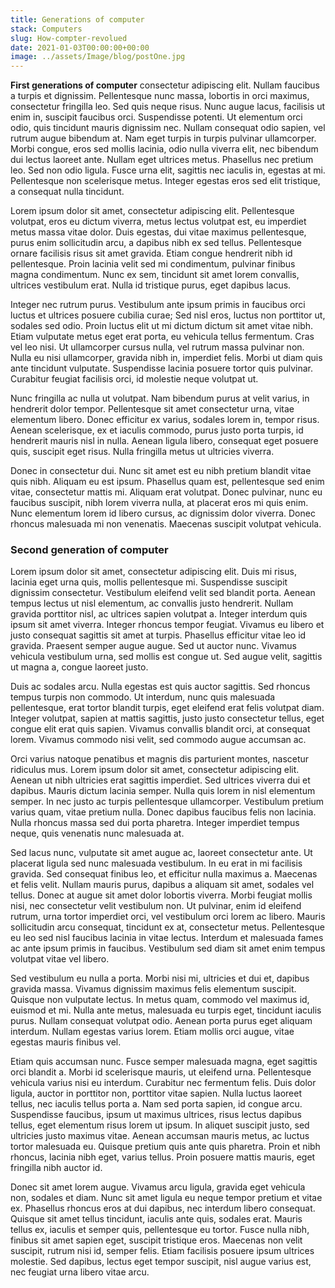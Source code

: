 ```yaml
---
title: Generations of computer
stack: Computers
slug: How-compter-revolued 
date: 2021-01-03T00:00:00+00:00 
image: ../assets/Image/blog/postOne.jpg
---
```





**First generations of computer** consectetur adipiscing elit. Nullam faucibus a turpis et dignissim. Pellentesque nunc massa, lobortis in orci maximus, consectetur fringilla leo. Sed quis neque risus. Nunc augue lacus, facilisis ut enim in, suscipit faucibus orci. Suspendisse potenti. Ut elementum orci odio, quis tincidunt mauris dignissim nec. Nullam consequat odio sapien, vel rutrum augue bibendum at. Nam eget turpis in turpis pulvinar ullamcorper. Morbi congue, eros sed mollis lacinia, odio nulla viverra elit, nec bibendum dui lectus laoreet ante. Nullam eget ultrices metus. Phasellus nec pretium leo. Sed non odio ligula. Fusce urna elit, sagittis nec iaculis in, egestas at mi. Pellentesque non scelerisque metus. Integer egestas eros sed elit tristique, a consequat nulla tincidunt.

Lorem ipsum dolor sit amet, consectetur adipiscing elit. Pellentesque volutpat, eros eu dictum viverra, metus lectus volutpat est, eu imperdiet metus massa vitae dolor. Duis egestas, dui vitae maximus pellentesque, purus enim sollicitudin arcu, a dapibus nibh ex sed tellus. Pellentesque ornare facilisis risus sit amet gravida. Etiam congue hendrerit nibh id pellentesque. Proin lacinia velit sed mi condimentum, pulvinar finibus magna condimentum. Nunc ex sem, tincidunt sit amet lorem convallis, ultrices vestibulum erat. Nulla id tristique purus, eget dapibus lacus.

Integer nec rutrum purus. Vestibulum ante ipsum primis in faucibus orci luctus et ultrices posuere cubilia curae; Sed nisl eros, luctus non porttitor ut, sodales sed odio. Proin luctus elit ut mi dictum dictum sit amet vitae nibh. Etiam vulputate metus eget erat porta, eu vehicula tellus fermentum. Cras vel leo nisi. Ut ullamcorper cursus nulla, vel rutrum massa pulvinar non. Nulla eu nisi ullamcorper, gravida nibh in, imperdiet felis. Morbi ut diam quis ante tincidunt vulputate. Suspendisse lacinia posuere tortor quis pulvinar. Curabitur feugiat facilisis orci, id molestie neque volutpat ut.

Nunc fringilla ac nulla ut volutpat. Nam bibendum purus at velit varius, in hendrerit dolor tempor. Pellentesque sit amet consectetur urna, vitae elementum libero. Donec efficitur ex varius, sodales lorem in, tempor risus. Aenean scelerisque, ex et iaculis commodo, purus justo porta turpis, id hendrerit mauris nisl in nulla. Aenean ligula libero, consequat eget posuere quis, suscipit eget risus. Nulla fringilla metus ut ultricies viverra.

Donec in consectetur dui. Nunc sit amet est eu nibh pretium blandit vitae quis nibh. Aliquam eu est ipsum. Phasellus quam est, pellentesque sed enim vitae, consectetur mattis mi. Aliquam erat volutpat. Donec pulvinar, nunc eu faucibus suscipit, nibh lorem viverra nulla, at placerat eros mi quis enim. Nunc elementum lorem id libero cursus, ac dignissim dolor viverra. Donec rhoncus malesuada mi non venenatis. Maecenas suscipit volutpat vehicula. 


### Second generation of computer

Lorem ipsum dolor sit amet, consectetur adipiscing elit. Duis mi risus, lacinia eget urna quis, mollis pellentesque mi. Suspendisse suscipit dignissim consectetur. Vestibulum eleifend velit sed blandit porta. Aenean tempus lectus ut nisl elementum, ac convallis justo hendrerit. Nullam gravida porttitor nisl, ac ultrices sapien volutpat a. Integer interdum quis ipsum sit amet viverra. Integer rhoncus tempor feugiat. Vivamus eu libero et justo consequat sagittis sit amet at turpis. Phasellus efficitur vitae leo id gravida. Praesent semper augue augue. Sed ut auctor nunc. Vivamus vehicula vestibulum urna, sed mollis est congue ut. Sed augue velit, sagittis ut magna a, congue laoreet justo.

Duis ac sodales arcu. Nulla egestas est quis auctor sagittis. Sed rhoncus tempus turpis non commodo. Ut interdum, nunc quis malesuada pellentesque, erat tortor blandit turpis, eget eleifend erat felis volutpat diam. Integer volutpat, sapien at mattis sagittis, justo justo consectetur tellus, eget congue elit erat quis sapien. Vivamus convallis blandit orci, at consequat lorem. Vivamus commodo nisi velit, sed commodo augue accumsan ac.

Orci varius natoque penatibus et magnis dis parturient montes, nascetur ridiculus mus. Lorem ipsum dolor sit amet, consectetur adipiscing elit. Aenean ut nibh ultricies erat sagittis imperdiet. Sed ultrices viverra dui et dapibus. Mauris dictum lacinia semper. Nulla quis lorem in nisl elementum semper. In nec justo ac turpis pellentesque ullamcorper. Vestibulum pretium varius quam, vitae pretium nulla. Donec dapibus faucibus felis non lacinia. Nulla rhoncus massa sed dui porta pharetra. Integer imperdiet tempus neque, quis venenatis nunc malesuada at.

Sed lacus nunc, vulputate sit amet augue ac, laoreet consectetur ante. Ut placerat ligula sed nunc malesuada vestibulum. In eu erat in mi facilisis gravida. Sed consequat finibus leo, et efficitur nulla maximus a. Maecenas et felis velit. Nullam mauris purus, dapibus a aliquam sit amet, sodales vel tellus. Donec at augue sit amet dolor lobortis viverra. Morbi feugiat mollis nisi, nec consectetur velit vestibulum non. Ut pulvinar, enim id eleifend rutrum, urna tortor imperdiet orci, vel vestibulum orci lorem ac libero. Mauris sollicitudin arcu consequat, tincidunt ex at, consectetur metus. Pellentesque eu leo sed nisl faucibus lacinia in vitae lectus. Interdum et malesuada fames ac ante ipsum primis in faucibus. Vestibulum sed diam sit amet enim tempus volutpat vitae vel libero.

Sed vestibulum eu nulla a porta. Morbi nisi mi, ultricies et dui et, dapibus gravida massa. Vivamus dignissim maximus felis elementum suscipit. Quisque non vulputate lectus. In metus quam, commodo vel maximus id, euismod et mi. Nulla ante metus, malesuada eu turpis eget, tincidunt iaculis purus. Nullam consequat volutpat odio. Aenean porta purus eget aliquam interdum. Nullam egestas varius lorem. Etiam mollis orci augue, vitae egestas mauris finibus vel.

Etiam quis accumsan nunc. Fusce semper malesuada magna, eget sagittis orci blandit a. Morbi id scelerisque mauris, ut eleifend urna. Pellentesque vehicula varius nisi eu interdum. Curabitur nec fermentum felis. Duis dolor ligula, auctor in porttitor non, porttitor vitae sapien. Nulla luctus laoreet tellus, nec iaculis tellus porta a. Nam sed porta sapien, id congue arcu. Suspendisse faucibus, ipsum ut maximus ultrices, risus lectus dapibus tellus, eget elementum risus lorem ut ipsum. In aliquet suscipit justo, sed ultricies justo maximus vitae. Aenean accumsan mauris metus, ac luctus tortor malesuada eu. Quisque pretium quis ante quis pharetra. Proin et nibh rhoncus, lacinia nibh eget, varius tellus. Proin posuere mattis mauris, eget fringilla nibh auctor id.

Donec sit amet lorem augue. Vivamus arcu ligula, gravida eget vehicula non, sodales et diam. Nunc sit amet ligula eu neque tempor pretium et vitae ex. Phasellus rhoncus eros at dui dapibus, nec interdum libero consequat. Quisque sit amet tellus tincidunt, iaculis ante quis, sodales erat. Mauris tellus ex, iaculis et semper quis, pellentesque eu tortor. Fusce nulla nibh, finibus sit amet sapien eget, suscipit tristique eros. Maecenas non velit suscipit, rutrum nisi id, semper felis. Etiam facilisis posuere ipsum ultrices molestie. Sed dapibus, lectus eget tempor suscipit, nisl augue varius est, nec feugiat urna libero vitae arcu. 